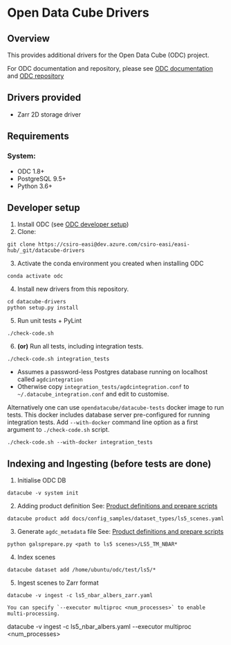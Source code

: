 # Open Data Cube Drivers

## Overview

This provides additional drivers for the Open Data Cube (ODC) project.

For ODC documentation and repository, please see [ODC documentation](http://datacube-core.readthedocs.io/en/latest/) and [ODC repository](https://github.com/opendatacube/datacube-core/)

## Drivers provided

- Zarr 2D storage driver

## Requirements

### System:
- ODC 1.8+
- PostgreSQL 9.5+
- Python 3.6+

## Developer setup

1. Install ODC (see [ODC developer setup](https://github.com/opendatacube/datacube-core#developer-setup))
2. Clone:
```
git clone https://csiro-easi@dev.azure.com/csiro-easi/easi-hub/_git/datacube-drivers
```
3. Activate the conda environment you created when installing ODC
```
conda activate odc
```
4. Install new drivers from this repository.
```
cd datacube-drivers
python setup.py install
```
5. Run unit tests + PyLint
```
./check-code.sh
```
6. **(or)** Run all tests, including integration tests.
```
./check-code.sh integration_tests
```
- Assumes a password-less Postgres database running on localhost called `agdcintegration`
- Otherwise copy ``integration_tests/agdcintegration.conf`` to `~/.datacube_integration.conf` and edit to customise.

Alternatively one can use ``opendatacube/datacube-tests`` docker image to run tests.
This docker includes database server pre-configured for running integration tests.
Add ``--with-docker`` command line option as a first argument to ``./check-code.sh`` script.
```
./check-code.sh --with-docker integration_tests
```

## Indexing and Ingesting (before tests are done)
1. Initialise ODC DB
```
datacube -v system init
```
2. Adding product definition
See: [Product definitions and prepare scripts](https://github.com/opendatacube/datacube-dataset-config)
```
datacube product add docs/config_samples/dataset_types/ls5_scenes.yaml
```
3. Generate `agdc_metadata` file
See: [Product definitions and prepare scripts](https://github.com/opendatacube/datacube-dataset-config)
```
python galsprepare.py <path to ls5 scenes>/LS5_TM_NBAR*
```
4. Index scenes
```
datacube dataset add /home/ubuntu/odc/test/ls5/*
```
5. Ingest scenes to Zarr format
```
datacube -v ingest -c ls5_nbar_albers_zarr.yaml

You can specify `--executor multiproc <num_processes>` to enable multi-processing.
```
datacube -v ingest -c ls5_nbar_albers.yaml --executor multiproc <num_processes>
```